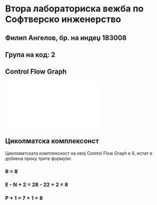 # Втора лабораториска вежба по Софтверско инженерство

## Филип Ангелов, бр. на индеџ 183008

## Група на код: 2

## Control Flow Graph
![](SI_lab2_183008/CFG1.pdf)

## Циколматска комплексонст 
Цикломатската комплексност на овој Control Flow Graph е 8, истат е добиена 
преку трите формули:
### R = 8
### E - N + 2 = 28 - 22 + 2 = 8
### P + 1 = 7 + 1 = 8

